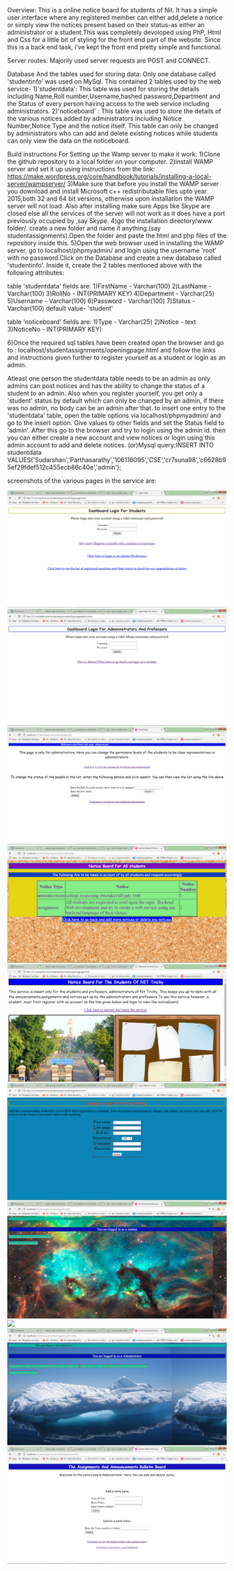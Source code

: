 Overview:
This is a online notice board for students of Nit. It has a simple user interface where any registered member can either add,delete a notice or simply view the notices present based on their status-as either an administrator or a student.This was completely devoloped using PhP, Html and Css for a little bit of styling for the front end part of the website. Since this is a back end task, i've kept the front end pretty simple and functional.


Server routes:
Majorily used server requests are POST and CONNECT. 




Database And the tables used for storing data:
Only one database called 'studentinfo' was used  on MySql. This contained 2 tables used by the web service- 1)'studentdata': This table was used for storing the details including Name,Roll number,Username,hashed password,Department and the Status of every person having access to the web service including administrators. 2)'noticeboard' : This table was used to store the details of the various notices added by administrators including Notice Number,Notice Type and the notice itself. This table can only be changed by administrators who can add and delete existing notices while students can only view the data on the noticeboard.

Build instructions For Setting up the Wamp server to make it work:
1)Clone the github repository to a local folder on your computer.
2)install WAMP server and set it up using instructions from the link:
https://make.wordpress.org/core/handbook/tutorials/installing-a-local-server/wampserver/
3)Make sure that before you install the WAMP server you download and install Microsoft c++ redistributable files upto year 2015,both 32 and 64 bit versions, otherwise upon installation the WAMP server will not load. Also after installing make sure Apps like Skype are closed else all the services of the server will not work as it does have a port previously occupied by ,say Skype.
4)go the installation directory/www folder/. create a new folder and name it anything.(say studentassignments).Open the folder and paste the html and php files of the repository inside this.
5)Open the web browser used in installing the WAMP server, go to localhost/phpmyadmin/ and login using the username 'root' with no password.Click on the Database and create a new database called 'studentinfo'. Inside it, create the 2 tables mentioned above with the following attributes:

table 'studentdata' fields are:
1)FirstName   - Varchar(100)
2)LastName   - Varchar(100)
3)RollNo   - INT(PRIMARY KEY)
4)Department - Varchar(25)
5)Username - Varchar(100)
6)Password - Varchar(100)
7)Status - Varchar(100) default value- 'student'

table 'noticeboard' fields are:
1)Type  - Varchar(25)
2)Notice - text
3)NoticeNo  - INT(PRIMARY KEY)



6)Once the required sql tables have been created open the browser and go to : localhost/studentassignments/openingpage.html and follow the links and instructions given further to register yourself as a student or login as an admin.

Atleast one person the studentdata table needs to be an admin as only admins can post notices and has the ability to change the status of a student to an admin. Also when you register yourself, you get only a 'student' status by default which can only be changed by an admin, if there was no admin, no body can be an admin after that.
to insert one entry to the 'studentdata' table, open the table options via localhost/phpmyadmin/ and go to the insert option. Give values to other fields and set the Status field to 'admin'. After this go to the browser and try to login using the admin id. then you can either create a new account and view notices or login using this admin account to add and delete notices.
(or)Mysql query:INSERT INTO studentdata VALUES('Sudarshan','Parthasarathy','106116095','CSE','cr7suna98','c6628b95ef29fdef512c455ecb86c40e','admin');

screenshots of the various pages in the service are:

![](/screenshots/loginpage.png)
![](/screenshots/adminloginpage.png)
![](/screenshots/adminpanelpage.png)
![](/screenshots/noticeboard.png)
![](/screenshots/openingpage.png)
![](/screenshots/signuppage.png)
![](/screenshots/studentdashboard.png)
![](/screenshots/studentlist.png)
![](/screenshots/admindashboard.png)
![](/screenshots/adddeleteadmin.png)